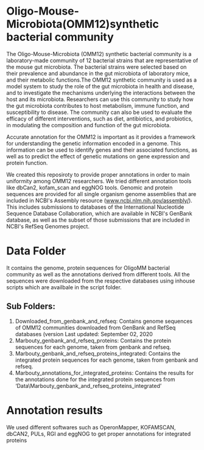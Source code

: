 # Oligo-Mouse-Microbiota(OMM12)synthetic bacterial community

The Oligo-Mouse-Microbiota (OMM12) synthetic bacterial community is a laboratory-made community of 12 bacterial strains that are representative of the mouse gut microbiota. The bacterial strains were selected based on their prevalence and abundance in the gut microbiota of laboratory mice, and their metabolic functions.The OMM12 synthetic community is used as a model system to study the role of the gut microbiota in health and disease, and to investigate the mechanisms underlying the interactions between the host and its microbiota. Researchers can use this community to study how the gut microbiota contributes to host metabolism, immune function, and susceptibility to disease. The community can also be used to evaluate the efficacy of different interventions, such as diet, antibiotics, and probiotics, in modulating the composition and function of the gut microbiota.

Accurate annotation for the OMM12 is important as it provides a framework for understanding the genetic information encoded in a genome. This information can be used to identify genes and their associated functions, as well as to predict the effect of genetic mutations on gene expression and protein function. 

We created this reposiroty to provide proper annotations in order to main uniformity among OMM12 researchers. We tried different annotation tools like dbCan2, kofam_scan and eggNOG tools. Genomic and protein sequences are provided for all single organism genome assemblies that are included in NCBI's Assembly resource (www.ncbi.nlm.nih.gov/assembly/). This includes submissions to databases of the International Nucleotide Sequence Database Collaboration, which are available in NCBI's GenBank database, as well as the subset of those submissions that are included in NCBI's RefSeq Genomes project. 

# Data Folder

It contains the genome, protein sequences for OligoMM bacterial community as well as the annotations derived from different tools. All the sequences were downloaded from the respective databases using inhouse scripts which are availbale in the script folder.

## Sub Folders:
1. Downloaded_from_genbank_and_refseq: Contains genome sequences of OMM12 communities downloaded from GenBank and RefSeq databases (version Last updated: September 02, 2020 
3. Marbouty_genbank_and_refseq_proteins: Contains the protein sequences for each genome, taken from genbank and refseq.
4. Marbouty_genbank_and_refseq_proteins_integrated: Contains the integrated protein sequences for each genome, taken from genbank and refseq.
5. Marbouty_annotations_for_integrated_proteins: Contains the results for the annotations done for the integrated protein sequences from ‘Data\Marbouty_genbank_and_refseq_proteins_integrated’

# Annotation results

We used different softwares such as OperonMapper, KOFAMSCAN, dbCAN2, PULs, RGI and eggNOG to get proper annotations for integrated proteins





